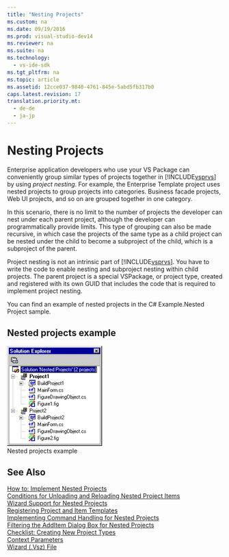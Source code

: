 ```yaml
---
title: "Nesting Projects"
ms.custom: na
ms.date: 09/19/2016
ms.prod: visual-studio-dev14
ms.reviewer: na
ms.suite: na
ms.technology: 
  - vs-ide-sdk
ms.tgt_pltfrm: na
ms.topic: article
ms.assetid: 12cce037-9840-4761-845e-5abd5fb317b0
caps.latest.revision: 17
translation.priority.mt: 
  - de-de
  - ja-jp
---
```

# Nesting Projects
Enterprise application developers who use your VS Package can conveniently group similar types of projects together in [!INCLUDE[vsprvs](../vs140/includes/vsprvs_md.md)] by using *project nesting*. For example, the Enterprise Template project uses nested projects to group projects into categories. Business facade projects, Web UI projects, and so on are grouped together in one category.  
  
 In this scenario, there is no limit to the number of projects the developer can nest under each parent project, although the developer can programmatically provide limits. This type of grouping can also be made recursive, in which case the projects of the same type as a child project can be nested under the child to become a subproject of the child, which is a subproject of the parent.  
  
 Project nesting is not an intrinsic part of [!INCLUDE[vsprvs](../vs140/includes/vsprvs_md.md)]. You have to write the code to enable nesting and subproject nesting within child projects. The parent project is a special VSPackage, or project type, created and registered with its own GUID that includes the code that is required to implement project nesting.  
  
 You can find an example of nested projects in the C# Example.Nested Project sample.  
  
## Nested projects example  
 ![Nested Projects Solution](../vs140/media/vsNestedProjects.gif "vsNestedProjects")  
Nested projects example  
  
## See Also  
 [How to: Implement Nested Projects](../Topic/How%20to:%20Implement%20Nested%20Projects.md)   
 [Conditions for Unloading and Reloading Nested Project Items](../Topic/Considerations%20for%20Unloading%20and%20Reloading%20Nested%20Projects.md)   
 [Wizard Support for Nested Projects](../vs140/Wizard-Support-for-Nested-Projects.md)   
 [Registering Project and Item Templates](../vs140/Registering-Project-and-Item-Templates.md)   
 [Implementing Command Handling for Nested Projects](../Topic/Implementing%20Command%20Handling%20for%20Nested%20Projects.md)   
 [Filtering the AddItem Dialog Box for Nested Projects](../Topic/Filtering%20the%20AddItem%20Dialog%20Box%20for%20Nested%20Projects.md)   
 [Checklist: Creating New Project Types](../Topic/Checklist:%20Creating%20New%20Project%20Types.md)   
 [Context Parameters](../Topic/Context%20Parameters.md)   
 [Wizard (.Vsz) File](../vs140/Wizard--.Vsz--File.md)
